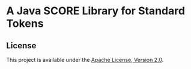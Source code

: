 # A Java SCORE Library for Standard Tokens

## License

This project is available under the [Apache License, Version 2.0](LICENSE).
